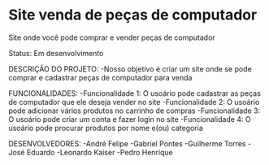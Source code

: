 # Site venda de peças de computador
Site onde você pode comprar e vender peças de computador 

Status: Em desenvolvimento

DESCRIÇÃO DO PROJETO: 
-Nosso objetivo é criar um site onde se pode comprar e cadastrar peças de computador para venda 

FUNCIONALIDADES:
-Funcionalidade 1: O usoário pode cadastrar as peças de computador que ele deseja vender no site
-Funcionalidade 2: O usoário pode adicionar vários produtos no carrinho de compras 
-Funcionalidade 3: O usoário pode criar um conta e fazer login no site
-Funcionalidade 4: O usoário pode procurar produtos por nome e(ou) categoria

DESENVOLVEDORES:
-André Felipe
-Gabriel Pontes
-Guilherme Torres
-José Eduardo
-Leonardo Kaiser
-Pedro Henrique

